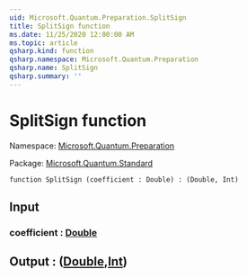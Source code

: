 ```yaml
---
uid: Microsoft.Quantum.Preparation.SplitSign
title: SplitSign function
ms.date: 11/25/2020 12:00:00 AM
ms.topic: article
qsharp.kind: function
qsharp.namespace: Microsoft.Quantum.Preparation
qsharp.name: SplitSign
qsharp.summary: ''
---
```


# SplitSign function

Namespace: [Microsoft.Quantum.Preparation](xref:Microsoft.Quantum.Preparation)

Package: [Microsoft.Quantum.Standard](https://nuget.org/packages/Microsoft.Quantum.Standard)




```qsharp
function SplitSign (coefficient : Double) : (Double, Int)
```


## Input

### coefficient : [Double](xref:microsoft.quantum.lang-ref.double)





## Output : ([Double](xref:microsoft.quantum.lang-ref.double),[Int](xref:microsoft.quantum.lang-ref.int))

